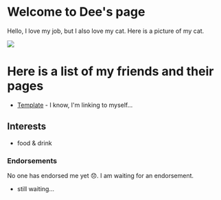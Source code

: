 # Welcome to Dee's page

Hello, I love my job, but I also love my cat. Here is a picture of my cat.

![](/data-fellowship-git/images/covalent-bond.jpg)

# Here is a list of my friends and their pages

* [Template](/data-fellowship-git/template) - I know, I'm linking to myself...

## Interests

* food & drink




### Endorsements

No one has endorsed me yet 😞. I am waiting for an endorsement.

* still waiting...
